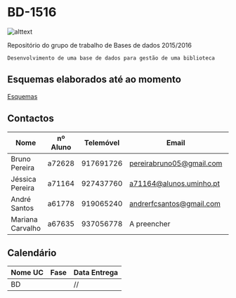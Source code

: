 # BD-1516 #
![alttext](https://lh5.googleusercontent.com/-deJqkJVCH1Q/AAAAAAAAAAI/AAAAAAAAAAQ/rL8HWmcDRnw/photo.jpg)

Repositório do grupo de trabalho de Bases de dados 2015/2016

	Desenvolvimento de uma base de dados para gestão de uma biblioteca

## Esquemas elaborados até ao momento ##

[Esquemas](https://github.com/b-p3r/BD-1516/wiki)

## Contactos ##

| Nome            | nº Aluno | Telemóvel | Email                                                 | Skype            |
|------------------|----------|-----------|------------------------------------------------------|------------------|
| Bruno Pereira    | a72628   | 917691726 | [pereirabruno05@gmail.com](pereirabruno05@gmail.com) | pereira.bruno.pg
| Jéssica Pereira  | a71164   | 927437760 | [a71164@alunos.uminho.pt](a71164@alunos.uminho.pt)   | rockfresh.
| André Santos     | a61778   | 919065240 | [andrerfcsantos@gmail.com](andrerfcsantos@gmail.com) | andre.rfcs
| Mariana Carvalho | a67635   | 937056778 |  A preencher                                         |



## Calendário ##

| Nome   UC       | Fase       | Data Entrega |
|-----------------|------------|--------------|
| BD              |            | //           |
















